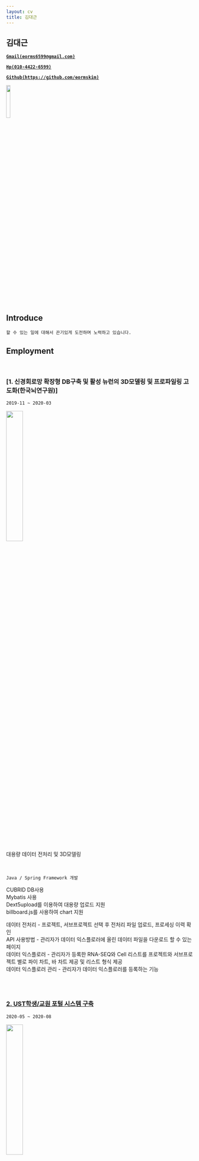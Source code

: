 ```yaml
---
layout: cv
title: 김대근
---
```



## 김대근

<a href="mailto:eorms6599@gmail.com" style="font-weight: bold;">`Gmail(eorms6599@gmail.com)`</a>

<a href="tel:010-4422-6599" style="font-weight: bold;">`Hp(010-4422-6599)`</a>

<a href="https://github.com/eormskim/" style="font-weight: bold;">`Github(https://github.com/eormskim)`</a>

<a href="https://eorms6599.tistory.com/" style="font-weight: bold;display:none;"> `Blog(https://eorms6599.tistory.com)` </a>

<img src="https://user-images.githubusercontent.com/44768193/130068112-a01626d9-66e6-4e1a-9aeb-0cf765dfed2d.jpg" width="15%">

## Introduce

`할 수 있는 일에 대해서 끈기있게 도전하며 노력하고 있습니다.`<br>




## Employment


<br>

### [1. 신경회로망 확장형 DB구축 및 활성 뉴런의 3D모델링 및 프로파일링 고도화(한국뇌연구원)]

`2019-11 ~ 2020-03`

<img src="https://user-images.githubusercontent.com/44768193/130067699-e8ce46e5-21f2-49df-9385-d227f33e75a3.png" width="30%">

대용량 데이터 전처리 및 3D모델링

<br>

`Java / Spring Framework 개발`

CUBRID DB사용<br>
Mybatis 사용<br>
Dext5upload를 이용하여 대용량 업로드 지원<br>
billboard.js를 사용하여 chart 지원<br>

데이터 전처리 - 프로젝트, 서브프로젝트 선택 후 전처리 파일 업로드, 프로세싱 이력 확인<br>
API 사용방법 - 관리자가 데이터 익스플로러에 올린 데이터 파일을 다운로드 할 수 있는 페이지<br>
데이터 익스플로러 - 관리자가 등록한 RNA-SEQ와 Cell 리스트를 프로젝트와 서브프로젝트 별로 파이 차트, 바 차트 제공 및 리스트 형식 제공<br>
데이터 익스플로러 관리 - 관리자가 데이터 익스플로러를 등록하는 기능<br>

<br>

<div class="page-break"></div>

<br>

### [2. UST학생/교원 포털 시스템 구축](https://portal.ust.ac.kr/)

`2020-05 ~ 2020-08`

<img src="https://user-images.githubusercontent.com/44768193/130068057-b774a794-b2ec-4723-bddf-01eac51b44f4.png" width="30%">

UST 학생/교원 포털 시스템 입니다.

<br>

`Java / Spring Framework 개발`

ORACLE DB 사용<br>
Mybatis 사용<br>
SmartEditor를 사용하여 글쓰기 기능 지원<br>
Vault Upload를 사용하여 파일첨부 기능 지원<br>

포탈공지, 사진게시판, 영상게시판 - enview 솔루션의 게시판 기능 사용<br>
학사공지, 홈페이지공지, 경력개발공지, UST소식 - UST측에서 제공해주는 DB데이터를 받아와서 목록 제공<br>
Q&A게시판 - 공개글,비공개글 작성 가능 등<br>
접속IP관리 - 사용자들의 접속 IP를 관리하며, 해당하는 IP를 접속 차단 및 해제 기능<br>
바로가기 관리 - 관리자 기능으로 메인 화면의 바로가기 서비스 추가 및 수정, 삭제 기능<br>
연계사이트 관리 - 관리자 기능으로 메인 화면의 연계사이트 링크 바로가기 서비스 추가 및 수정, 삭제 기능<br>

<br>


<div class="page-break"></div>

<br>

### [3. 행정안전부 재난안전통신망 치안업무용 무선시스템 구축(2단계)]

`2020-09 ~ 2020-10`

<img src="https://user-images.githubusercontent.com/44768193/130068079-07bac8be-3f67-451d-b30c-e39e7e596178.png" width="30%">

경찰청 통화그룹 관리 작업

<br>

`Java / Spring Framework 개발`

TiberotbAdmin사용<br>
Mybatis 사용<br>

통화그룹 관리 - 게시판 형식으로 사용자가 요청한 리스트를승인 및 반려 기능 제공<br>

<br>


<div class="page-break"></div>

<br>

### [4. 한서대 차세대 교육통합정보시스템 포털 구축]

`2020-10 ~ 2021-03`

<img src="https://user-images.githubusercontent.com/44768193/130068097-a8b934a2-badd-45d7-8659-8f50fa3550d3.png" width="30%">

한서대학교 포털 구축

<br>

`Java / Spring Framework 개발`

MSSQL사용<br>
Mybatis 사용<br>
SmartEditor를 사용하여 글쓰기 기능 지원<br>
알림톡/SMS 지원<br>

송신,수신 메모보고 - 메모보고 기능으로 송신 시 조직도 팝업을 통해 특정 사용자 또는 다수 사용자 에게 전송가능<br>
명함관리 - 교직원의 명함 CRUD 제공<br>
비밀번호 초기화 - 초기화 시 인증번호 및 초기화된 비밀번호를 알림톡 및 sms 전송 연계 <br>
모바일 학사(교수시간표, 수강생조회, 학적변동이력, 수업시간표, 수강신청내역, 휴보강현황) - 데이터를 받아와 목록 제공<br>
모바일 학사(강의평가/금학기성적조회) - 금학기 성적 조회 제공 및 성적 목록의 강의평가 버튼을 통해 강의평가 진행 제공<br>
<br>


<div class="page-break"></div>

<br>

### [5. 경북도립대학교 종합정보시스템 포털 구축]

`2021-03 ~ 2021-05`

<img src="https://user-images.githubusercontent.com/44768193/130068107-fad7076a-fea2-4466-b931-a190d853600b.png" width="30%">

경북도립대학교 포털 구축

<br>

`Java / Spring Framework 개발`

ORACLE DB사용<br>
Mybatis 사용<br>
SmartEditor를 사용하여 글쓰기 기능 지원<br>
Vault Upload를 사용하여 파일첨부 기능 지원<br>

각종 게시판 (공지, 앨범, Q&A, 학과, 학사, 교육, 대학소식지, FAQ) - CRUD 제공<br>
메인 화면 포틀릿 연계 - 주요 알림, 각종 게시판, 주간식단(학교측에서 api 제공), 강의강좌, 수강강좌<br>

<br>


<div class="page-break"></div>

<br>

### [6. 경북대학교 차세대 통합정보시스템 구축]

`2021-04 ~ 2022-01`

<img src="https://github.com/eormskim/cv/assets/44768193/df2b46b5-40cf-4963-bde6-bc406b9cebb9" width="30%">


경북대학교 포털 구축

<br>

`Java / Spring Framework 개발`

ORACLE DB사용<br>
Mybatis 사용<br>
SmartEditor를 사용하여 글쓰기 기능 지원<br>
Vault Upload를 사용하여 파일첨부 기능 지원<br>

enview 솔루션의 기본 틀 구축 및 메인화면 생성,포틀릿 구성<br>
공지형,QnA 게시판 - enview 솔루션 게시판, CRUD 기능 제공<br>
설문 게시판 - 관리자가 설문승인 및 설문등록 가능, 설문 참여 팝업창 제공, 설문 결과보기 팝업창 및 엑셀 다운, 인쇄 기능 제공<br>
일정 캘린더 - 일정별 검색 기능 제공, 월 주 일별로 일정 확인 가능, 일정 CRUD 제공<br>
경북대측에서 제공하는 API 데이터 포틀릿 연계<br>
<br>

<div class="page-break"></div>

### [7. 부산가톨릭대학교 학생 맞춤형 포털시스템 구축]

`2022-02 ~ 2022-04`

<img src="https://github.com/eormskim/cv/assets/44768193/ed21af02-e571-41a9-9ecb-bd6b3337dda9" width="30%">

부산가톨릭대학교 학생 포털 구축

<br>

`Java / Spring Framework 개발`

ORACLE DB사용<br>
Mybatis 사용<br>
각종 게시판 - CRUD 제공<br>
메인 화면 포틀릿 연계

<br>

<div class="page-break"></div>

### [8. 위즐 솔루션 설문파트 개발]

`2022-05 ~ 2022-07`

신규 솔루션 설문파트 개발

<br>

`Java / Spring Framework 개발`

ORACLE DB사용<br>
Mybatis 사용<br>
chart.js library 사용<br>

설문 생성 및 게스트, 회원참여 가능, 설문 결과 엑셀 다운로드, 설문 응답 내용 차트로 확인 가능 페이지 제공 

<br>

<div class="page-break"></div>

### [9. 안전보건공단 빅데이터·인공지능 활용 산재예방시스템 업무포털 구축]

`2022-08 ~ 2023-02`

<img src="https://github.com/eormskim/cv/assets/44768193/939ee662-5ee0-4240-a6ec-b99947972ac5" width="30%">

안전보건공단 빅데이터 활용 업무포털 개발

<br>

`Java / Spring Framework 개발`

ORACLE DB, PostgreSQL사용<br>
Mybatis 사용<br>
Apache ECharts library 사용<br>
내부망 - 협력업체의 API를 활용한 스마트검색 기능, 관리자 페이지 제공, 빅데이터를 활용한 각종 차트 제공
외부망 - 안전보건법령 스마트검색 개발

<br>

<div class="page-break"></div>

### [10. 삼성꿈장학재단 전산유지보수 (프리랜서)]

`2023-12 ~ 2024-03`

삼성꿈장학재단 웹 포털 전산유지보수

<br>

`Java / Spring Framework 개발`

장학사업 비즈니스들과 서브로 같이 운영되는 프로그램들 신규 추가, 수정 및 개선 작업<br>
이전 장학 시스템에서 사용 및 현재 사용하지 않는 미사용 테이블, 속하는 소스 제거<br>
엑셀 파일 다운로드 속도개선, 비즈니스 로직 리팩토링<br>
크론탭 스케쥴러 배치 수정 및 신규 추가 작업<br>
ckEditor 신규 추가 및 공통화 작업 -> 기존 다음에디터,summernote 에디터를 ckEditor로 전환<br>
공통 js 수정 및 신규 추가 ( 공통 파일 다운로드 ios 호환 추가 작업, 에디터  등)<br>
gabia sms 서비스에서 naver cloud sms 서비스로 전환 개발<br>
<br>
신규 공통 프로그램 - 스마트폼 개발 ( 설문, 안내문, 동의서 등)<br>
1.구글폼의 설문을 벤치마킹하여 섹션, 문항, 항목의 구조로 작업<br>
2.웹 모바일 지원을 위해 화면 해상도 별로 css 미디어 쿼리 스타일 적용<br>
3.문항 타입은 객관식, 다중 객관식, 주관식 단답형, 주관식 장문형, 표형 객관식, 표형 체크박스, 등급(별점), 개인정보 처리 방침( 동의서 전용, CK에디터 사용), 커스텀 에디터 (CK에디터 사용)<br>
4.받은 정보(객관식, 다중 객관식, 표형 객관식, 표형 체크박스, 등급(별점)) 를 바탕으로 시각화 echarts 사용 - bar Stack차트 커스텀 사용<br>
5.섹션, 문항, 항목 등록 화면은 sortable js 사용으로 드래그앤 드롭 방식의 문항, 항목 위치 변경 가능하도록 구성<br>
6.미리보기, 결과보기 제공, 질문에 대한 응답내역 js 페이징 동적 표출 및 상세 엑셀 다운로드 제공<br>
7.기존 프로그램 설문의 신규 및 수정 작업으로 오픈하던걸 스마트폼에서 사용자가 직접 질문과 정보들을 작성해서 오픈 가능<br>
8.설문 답변 제출시 프론트 및 백엔드 이중 벨리데이션 작업<br>
9.회원, 비회원 설문 대상자 선택 가능<br>
<br>
--사용 기술-- 
파일 AWS S3<br>
협력툴 - 노션, 깃랩<br>
소스 배포 - 젠킨스 <br>
db - mysql 5.7<br>
java - 8<br>
<br>
<a href="https://www.sdream.or.kr/m/mypageCommFormList" style="font-weight: bold;">`삼성꿈장학재단 폼 운영 화면`</a>
<br>
<img src="https://github.com/user-attachments/assets/ed7f5060-0b85-496b-b372-2c37c268f6a6" width="50%">
<img src="https://github.com/user-attachments/assets/8d847ee6-4f77-4247-8698-6b3121abcc06" width="50%">
<img src="https://github.com/user-attachments/assets/9e3113c6-aa65-45ce-a2ea-a3585ebc61bd" width="50%">
<img src="https://github.com/user-attachments/assets/9c5feacd-877d-44d2-861c-32611cf186ba" width="50%">
<img src="https://github.com/user-attachments/assets/d6623326-6c04-46b7-ac9c-9caf567fac9c" width="50%">
<img src="https://github.com/user-attachments/assets/0b425b1d-4234-484b-8b37-5f4fb1e005b1" width="50%">
<img src="https://github.com/user-attachments/assets/3fe20f66-c367-4385-94cd-607ca9495a70" width="50%">
<img src="https://github.com/user-attachments/assets/0e5949c5-ff9b-44bc-b575-b50820b148c5" width="50%">
<img src="https://github.com/user-attachments/assets/006ef792-379c-4c8e-967e-42c57a1415fb" width="50%">
<img src="https://github.com/user-attachments/assets/d643dc8c-0c0b-408b-ae87-852dbb5fc2ef" width="50%">
<img src="https://github.com/user-attachments/assets/50653151-56b7-4961-ba21-4db1249edfd7" width="50%">
<img src="https://github.com/user-attachments/assets/df615de6-0f79-4f9c-90a1-a2abeeb73e51" width="50%">
<img src="https://github.com/user-attachments/assets/468fb97d-7a33-4328-b755-ddc144d6f527" width="50%">
<br>
<br>

## Certifications

===================================

### 영진전문대학교 컴퓨터정보계열(3년) 졸업
`2014-03 ~ 2020-02`

### 학점은행제 공학사 취득
`2024-08 ~ 2025-02`

===================================

### 1. 솔트에이앤비 
`2019-10 ~ 2021-12 솔루션개발팀`

### 2. 위즐 (WEZLE)
`2022-01 ~ 2023-02 플랫폼개발팀`

### 3. 삼성꿈장학재단 전산유지보수 (프리랜서)
`2023-12 ~ 2025-08(진행중) 전산운영팀`

## Contact Me

<br>

[![Gmail](https://img.shields.io/badge/Gmail-d14836?style=flat&logo=Gmail&logoColor=white&link=mailto:eorms6599@gmail.com)](mailto:eorms6599@gmail.com)
[![Tel](https://img.shields.io/badge/%F0%9F%93%B2%F0%9F%93%9E-Tel-green?style=flat&logoColor=white&link=tel:010-4422-6599)](tel:010-4422-6599)
